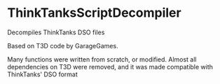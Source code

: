 # ThinkTanksScriptDecompiler
Decompiles ThinkTanks DSO files

Based on T3D code by GarageGames.

Many functions were written from scratch, or modified.
Almost all dependencies on T3D were removed, and it was made compatible with ThinkTanks' DSO format
